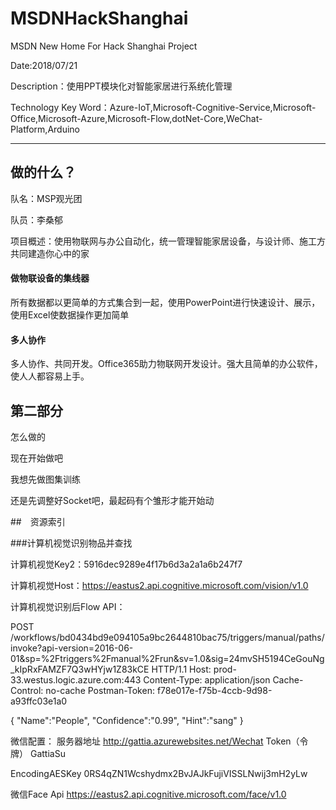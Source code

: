 # MSDNHackShanghai
MSDN New Home For Hack Shanghai Project

Date:2018/07/21

Description：使用PPT模块化对智能家居进行系统化管理

Technology Key Word：Azure-IoT,Microsoft-Cognitive-Service,Microsoft-Office,Microsoft-Azure,Microsoft-Flow,dotNet-Core,WeChat-Platform,Arduino


---- 
## 做的什么？

队名：MSP观光团

队员：李桑郁

项目概述：使用物联网与办公自动化，统一管理智能家居设备，与设计师、施工方共同建造你心中的家

#### 做物联设备的集线器

所有数据都以更简单的方式集合到一起，使用PowerPoint进行快速设计、展示，使用Excel使数据操作更加简单

#### 多人协作

多人协作、共同开发。Office365助力物联网开发设计。强大且简单的办公软件，使人人都容易上手。




## 第二部分

怎么做的

现在开始做吧

我想先做图集训练

还是先调整好Socket吧，最起码有个雏形才能开始动

##　资源索引

###计算机视觉识别物品并查找

计算机视觉Key2：5916dec9289e4f17b6d3a2a1a6b247f7

计算机视觉Host：https://eastus2.api.cognitive.microsoft.com/vision/v1.0

计算机视觉识别后Flow API：

POST /workflows/bd0434bd9e094105a9bc2644810bac75/triggers/manual/paths/invoke?api-version=2016-06-01&amp;sp=%2Ftriggers%2Fmanual%2Frun&amp;sv=1.0&amp;sig=24mvSH5194CeGouNg_kIpRxFAMZF7Q3wHYjw1Z83kCE HTTP/1.1
Host: prod-33.westus.logic.azure.com:443
Content-Type: application/json
Cache-Control: no-cache
Postman-Token: f78e017e-f75b-4ccb-9d98-a93ffc03e1a0

{
	"Name":"People",
    "Confidence":"0.99",
    "Hint":"sang"
}

微信配置：
服务器地址
http://gattia.azurewebsites.net/Wechat
Token（令牌）
GattiaSu

EncodingAESKey
0RS4qZN1Wcshydmx2BvJAJkFujiVISSLNwij3mH2yLw


微信Face Api
https://eastus2.api.cognitive.microsoft.com/face/v1.0




